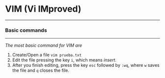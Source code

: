 # VIM (Vi IMproved)

****************************

### Basic commands

****************************

_The most basic command for VIM are_

1. Create/Open a file ```vim prueba.txt```
2. Edit the file pressing the key ```i```, which means *insert*.
3. After you finish editing, press the key ```esc``` followed by ```:wq```, where ```w``` saves the file and ```q``` closes the file.
